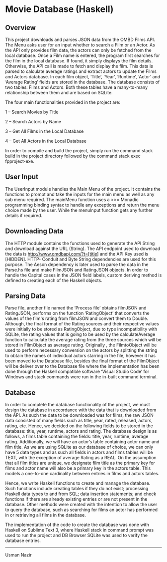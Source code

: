 # Movie Database (Haskell)


## Overview
This project downloads and parses JSON data from the OMBD Films API. The Menu asks user for an input whether to search a Film or an Actor. As the API only provides film data, the actors can only be fetched from the local database. Once a Film name is entered, the program first searches for the film in the local database. If found, it simply displays the film details. Otherwise, the API call is made to fetch and display the film.
This data is parsed to calculate average ratings and extract actors to update the Films and Actors database. In each film object, ‘Title’, ‘Year’, ‘Runtime’, ‘Actor’ and ‘Average Rating’ fields are stored in the database. The database consists of two tables: Films and Actors. Both these tables have a many-to-many relationship between them and are based on SQLite.

The four main functionalities provided in the project are:

1 – Search Movies by Title

2 – Search Actors by Name

3 – Get All Films in the Local Database 

4 – Get All Actors in the Local Database

In order to compile and build the project, simply run the command stack build in the project directory followed by the command stack exec fpproject-exe.


## User Input
The UserInput module handles the Main Menu of the project. It contains the functions to prompt and take the inputs for the main menu as well as any sub menu required. The mainMenu function uses a >>= Monadic programming binding syntax to handle any exceptions and return the menu choice made by the user. While the menuInput function gets any further details if required.


## Downloading Data
The HTTP module contains the functions used to generate the API String and download against the URL (String). The API endpoint used to download the data is http://www.omdbapi.com/?t=[title] and the API Key used is [HIDDEN]. HTTP- Conduit and Byte String dependencies are used for this purpose. The Aeson dependency is later used to parse the data in the Parse.hs file and make FilmJSON and RatingJSON objects. In order to handle the Capital cases in the JSON field labels, custom deriving method is defined to creating each of the Haskell objects.
  

## Parsing Data
Parse file, another file named the ‘Process file’ obtains filmJSON and RatingJSON, performs on the function ‘RatingObject’ that converts the values of the film's rating from filmJSON and convert them to Double. Although, the final format of the Rating sources and their respective values were initially to be stored as RatingObject, due to type incompatibility with SQLite, the rating values that is going to be used by the calculateAverage function to calculate the average rating from the three sources which will be stored in FilmObject as average rating.
Originally , the FilmtoObject will be used to perform necessary conversion on the actors by splitting the string to obtain the names of individual actors starring in the file, however it has been moved to the Database file, besides the final format of the FilmObject will be deliver over to the Database file where the implementation has been done through the Haskell compatible software ‘Visual Studio Code’ for Windows and stack commands were run in the in-built command terminal.


## Database
In order to complete the database functionality of the project, we must design the database in accordance with the data that is downloaded from the API. As such the data to be downloaded was for films, the raw JSON data consisted of many fields such as title, year, rated, released, actors, rating, etc. Hence, we decided on the following fields to be stored in the database: title, year, runtime, actors and rating.
The database design is as follows, a films table containing the fields: title, year, runtime, average rating. Additionally, we will have an actor’s table containing actor name and film title. As we are using SQLite as our database of choice, we can only have 5 data types and as such all fields in actors and films tables will be TEXT, with the exception of average Rating as a REAL. On the assumption that all film titles are unique, we designate film title as the primary key for films and actor name will also be a primary key in the actors table. This models a one-to-one cardinality between entries in films and actors tables.

Hence, we write Haskell functions to create and manage the database. Such functions include creating tables if they do not exist; processing Haskell data types to and from SQL; data insertion statements; and check functions if there are already existing entries or are not present in the database. Other methods were created with the intention to allow the user to query the database, such as searching for films an actor has performed in or retrieving all films in the database.

The implementation of the code to create the database was done with Haskell on Sublime Text 3, where Haskell stack in command prompt was used to run the project and DB Browser SQLite was used to verify the database entries.


-----------------------
Usman Nazir
